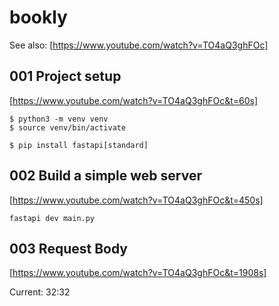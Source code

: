 # bookly

See also:
[https://www.youtube.com/watch?v=TO4aQ3ghFOc]

## 001 Project setup

[https://www.youtube.com/watch?v=TO4aQ3ghFOc&t=60s]

```
$ python3 -m venv venv
$ source venv/bin/activate

$ pip install fastapi[standard]
```

## 002 Build a simple web server

[https://www.youtube.com/watch?v=TO4aQ3ghFOc&t=450s]

```
fastapi dev main.py
```

## 003 Request Body

[https://www.youtube.com/watch?v=TO4aQ3ghFOc&t=1908s]

Current: 32:32

